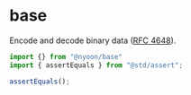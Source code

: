 # base

Encode and decode binary data ([RFC 4648](https://rfc-editor.org/rfc/rfc4648)).

```ts
import {} from "@nyoon/base"
import { assertEquals } from "@std/assert";

assertEquals();
```
